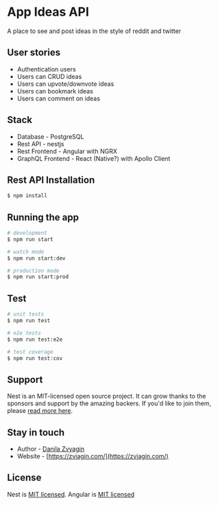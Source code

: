 # App Ideas API

A place to see and post ideas in  the style of reddit and twitter

## User stories

  - Authentication users
  - Users can CRUD ideas
  - Users can upvote/downvote ideas
  - Users can bookmark ideas
  - Users can comment on ideas

## Stack

  - Database - PostgreSQL
  - Rest API - nestjs
  - Rest Frontend - Angular with NGRX
  - GraphQL Frontend - React (Native?) with Apollo Client

## Rest API Installation

```bash
$ npm install
```

## Running the app

```bash
# development
$ npm run start

# watch mode
$ npm run start:dev

# production mode
$ npm run start:prod
```

## Test

```bash
# unit tests
$ npm run test

# e2e tests
$ npm run test:e2e

# test coverage
$ npm run test:cov
```

## Support

Nest is an MIT-licensed open source project. It can grow thanks to the sponsors and support by the amazing backers. If you'd like to join them, please [read more here](https://docs.nestjs.com/support).

## Stay in touch

- Author - [Danila Zvyagin](danila@zviagin.com)
- Website - [https://zviagin.com/](https://zviagin.com/)

## License

Nest is [MIT licensed](LICENSE).
Angular is [MIT licensed](LICENSE)
